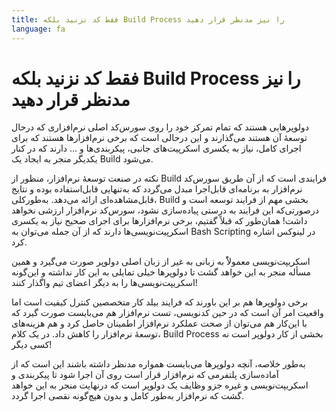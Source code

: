 ```yaml
---
title: فقط کد نزنید بلکه Build Process را نیز مدنظر قرار دهید
language: fa
---
```


# فقط کد نزنید بلکه Build Process را نیز مدنظر قرار دهید

دولوپرهایی هستند که تمام تمرکز خود را روی سورس‌کد اصلی نرم‌افزاری که درحال توسعهٔ آن هستند می‌گذارند و این درحالی است که برخی نرم‌افزارها هستند که برای اجرای کامل، نیاز به یکسری اسکرپیت‌های جانبی، پیکربندی‌ها و … دارند که در کنار یکدیگر منجر به ایجاد یک Build می‌شود.

نکته در صنعت توسعهٔ نرم‌افزار، منظور از Build فرایندی است که از آن طریق سورس‌کد نرم‌افزار به برنامه‌ای قابل‌اجرا مبدل می‌گردد که به‌تنهایی قابل‌‌استفاده بوده و نتایج قابل‌مشاهده‌ای ارائه می‌دهد.
به‌طورکلی، Build بخشی مهم از فرایند توسعه است و درصورتی‌که این فرایند به درستی پیاده‌سازی نشود، سورس‌کد نرم‌افزار ارزشی نخواهد داشت! همان‌طور که قبلاً گفتیم، برخی نرم‌افزارها برای اجرای صحیح نیاز به یکسری اسکرپیت‌نویسی‌ها دارند که از آن جمله می‌توان به Bash Scripting در لینوکس اشاره کرد.

اسکریپت‌نویسی معمولاًً به زبانی به غیر از زبان اصلی دولوپر صورت‌ می‌گیرد و همین مسأله منجر به این خواهد گشت تا دولوپرها خیلی تمایلی به این کار نداشته و این‌گونه اسکریپت‌نویسی‌ها را به دیگر اعضای تیم واگذار کنند!

برخی دولوپرها هم بر این باورند که فرایند بیلد کار متخصصین کنترل کیفیت است اما واقعیت امر آن است که در حین کدنویسی،‌ تست نرم‌افزار هم می‌بایست صورت گیرد که با این‌کار هم می‌توان از صحت عملکرد نرم‌افزار اطمینان حاصل کرد و هم هزینه‌های توسعهٔ نرم‌افزار را کاهش داد. در یک کلام، Build Process بخشی از کار دولوپر است نه کسی دیگر!

به‌طور خلاصه، آنچه دولوپرها می‌بایست همواره مدنظر داشته باشند این است که از آماده‌سازی پلتفرمی که نرم‌افزار قرار است روی آن اجرا شود تا پیکربندی و اسکریپت‌نویسی و غیره جزو وظایف یک دولوپر است که درنهایت منجر به این خواهد گشت که نرم‌افزار به‌طور کامل و بدون هیچ‌گونه نقصی اجرا گردد.
